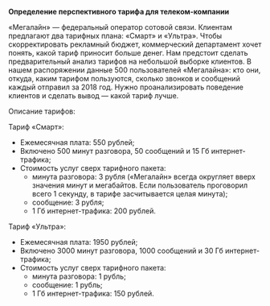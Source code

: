 
**Определение перспективного тарифа для телеком-компании**

«Мегалайн» — федеральный оператор сотовой связи. Клиентам предлагают два тарифных плана: «Смарт» и «Ультра». Чтобы скорректировать рекламный бюджет, коммерческий департамент хочет понять, какой тариф приносит больше денег. Нам предстоит сделать предварительный анализ тарифов на небольшой выборке клиентов. В нашем распоряжении данные 500 пользователей «Мегалайна»: кто они, откуда, каким тарифом пользуются, сколько звонков и сообщений каждый отправил за 2018 год. Нужно проанализировать поведение клиентов и сделать вывод — какой тариф лучше.

Описание тарифов:

Тариф «Смарт»:
- Ежемесячная плата: 550 рублей;
- Включено 500 минут разговора, 50 сообщений и 15 Гб интернет-трафика;
- Стоимость услуг сверх тарифного пакета: 
  - минута разговора: 3 рубля («Мегалайн» всегда округляет вверх значения минут и мегабайтов. Если пользователь проговорил всего 1 секунду, в тарифе засчитывается целая минута); 
  - сообщение: 3 рубля; 
  - 1 Гб интернет-трафика: 200 рублей.

Тариф «Ультра»:
- Ежемесячная плата: 1950 рублей;
- Включено 3000 минут разговора, 1000 сообщений и 30 Гб интернет-трафика;
- Стоимость услуг сверх тарифного пакета: 
  - минута разговора: 1 рубль; 
  - сообщение: 1 рубль; 
  - 1 Гб интернет-трафика: 150 рублей.
